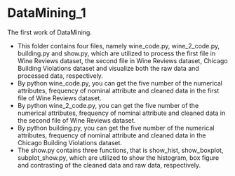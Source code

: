 # DataMining_1
The first work of DataMining.
+ This folder contains four files, namely wine_code.py, wine_2_code.py, building.py and show.py, which are utilized to process the first file in Wine Reviews dataset, the second file in Wine Reviews dataset, Chicago Building Violations dataset and visualize both the raw data and processed data, respectively.
+ By python wine_code.py, you can get the five number of the numerical attributes, frequency of nominal attribute and cleaned data in the first file of Wine Reviews dataset.
+ By python wine_2_code.py, you can get the five number of the numerical attributes, frequency of nominal attribute and cleaned data in the second file of Wine Reviews dataset.
+ By python building.py, you can get the five number of the numerical attributes, frequency of nominal attribute and cleaned data in the Chicago Building Violations dataset.
+ The show.py contains three functions, that is show_hist, show_boxplot, subplot_show.py, which are utilized to show the  histogram, box figure and contrasting of the cleaned data and raw data, respectively.
